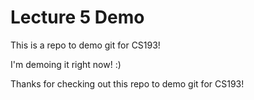 # Lecture 5 Demo
This is a repo to demo git for CS193!

I'm demoing it right now! :)

Thanks for checking out this repo to demo git for CS193!

